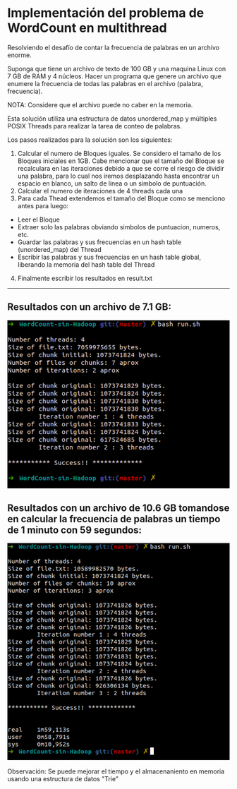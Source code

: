 Implementación del problema de WordCount en multithread
=========================

Resolviendo el desafío de contar la frecuencia de palabras en un archivo enorme.

Suponga que tiene un archivo de texto de 100 GB y una maquina Linux con 7 GB de RAM y 4 núcleos.
Hacer un programa que genere un archivo que enumere la frecuencia de todas las palabras
en el archivo (palabra, frecuencia).

NOTA: Considere que el archivo puede no caber en la memoria.

Esta solución utiliza una estructura de datos unordered_map y múltiples POSIX Threads para realizar la tarea de conteo de palabras. 

Los pasos realizados para la solución son los siguientes:

1) Calcular el numero de Bloques iguales. Se considero el tamaño de los Bloques iniciales en 1GB. Cabe mencionar que el tamaño del Bloque se recalculara en las iteraciones debido a que se corre el riesgo de dividir una palabra, para lo cual nos iremos desplazando hasta encontrar un espacio en blanco, un salto de linea o un simbolo de puntuación.
2) Calcular el numero de iteraciones de 4 threads cada una
3) Para cada Thead extendemos el tamaño del Bloque como se menciono antes para luego:
- Leer el Bloque 
- Extraer solo las palabras obviando simbolos de puntuacion, numeros, etc.
- Guardar las palabras y sus frecuencias en un hash table (unordered_map) del Thread
- Escribir las palabras y sus frecuencias en un hash table global, liberando la memoria del hash table del Thread
4) Finalmente escribir los resultados en result.txt

-------------------------------------------

## Resultados con un archivo de 7.1 GB:

![Resultados](test_1.png?raw=true)

## Resultados con un archivo de 10.6 GB tomandose en calcular la frecuencia de palabras un tiempo de 1 minuto con 59 segundos:

![Resultados](test_2.png?raw=true)

Observación: Se puede mejorar el tiempo y el almacenaniento en memoria usando una estructura de datos "Trie"
